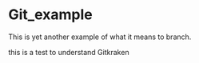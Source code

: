 # Git_example
This is yet another example of what it means to branch.

this is a test to understand Gitkraken